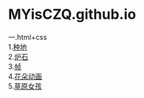 # MYisCZQ.github.io

一.html+css</br>
  1.<a href="http://MYisCZQ.github.io/1.html+css/农业作品/index.html">种地</a></br>
  2.<a href="http://MYisCZQ.github.io/1.html+css/炉石/炉石作品/炉石.html">炉石</a></br>
  3.<a href="http://MYisCZQ.github.io/1.html+css/动画/4.0.html">帧</a></br> 
  4.<a href="http://MYisCZQ.github.io/1.html+css/动画/4.0.html">花朵动画</a></br>
  5.<a href="http://MYisCZQ.github.io/1.html+css/动画/5.1.html">草原女孩</a>

